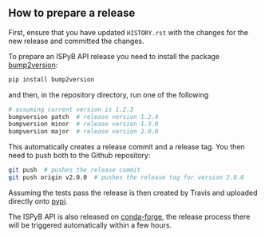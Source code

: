 ## How to prepare a release

First, ensure that you have updated `HISTORY.rst` with the changes for the new release and committed the changes.

To prepare an ISPyB API release you need to install the package [bump2version](https://pypi.org/project/bump2version/):

```bash
pip install bump2version
```

and then, in the repository directory, run one of the following

```bash
# assuming current version is 1.2.3
bumpversion patch  # release version 1.2.4
bumpversion minor  # release version 1.3.0
bumpversion major  # release version 2.0.0
```

This automatically creates a release commit and a release tag.
You then need to push both to the Github repository:
```bash
git push  # pushes the release commit
git push origin v2.0.0  # pushes the release tag for version 2.0.0
```

Assuming the tests pass the release is then created by Travis and uploaded directly onto [pypi](https://pypi.org/project/ispyb/).

The ISPyB API is also released on [conda-forge](https://github.com/conda-forge/ispyb-feedstock), the release process there will be triggered automatically within a few hours.
